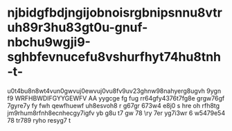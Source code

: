 # njbidgfbdjngijobnoisrgbnipsnnu8vtruh89r3hu83gt0u-gnuf-nbchu9wgji9-sghbfevnucefu8vshurfhyt74hu8tnh-t-
u0t4bu8n8wt4vun0gwvuj0ewvuj0vu8fv9uv23ghnw98nahyerg8ugvh 9ygn f9 WRFHBWDIFGYYGEWFV AA  yygcge  fg fug rr64gfy4376t7fg8e grgw76gf 7gyre7y fy fwh qewfhuewf uh8esvoh8 r g67gr 673w4 e8j0 s hre oh rfh8tg jm9rhum8rfnh8ecnhecgy7igfv yb  g8u t7  gw 78 \ry 7er yg7i3wr 6 w5479e54 78 tr789 ryho resyg7 t
